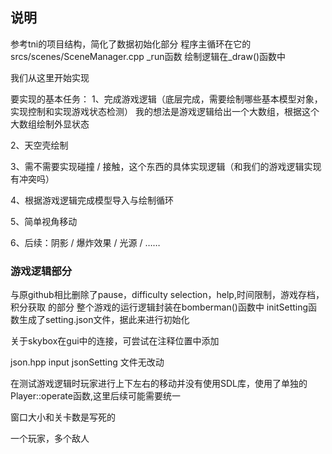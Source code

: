 ## 说明

参考tni的项目结构，简化了数据初始化部分
程序主循环在它的srcs/scenes/SceneManager.cpp  _run函数
绘制逻辑在_draw()函数中

我们从这里开始实现

要实现的基本任务：
1、完成游戏逻辑（底层完成，需要绘制哪些基本模型对象，实现控制和实现游戏状态检测）
我的想法是游戏逻辑给出一个大数组，根据这个大数组绘制外显状态

2、天空壳绘制

3、需不需要实现碰撞 / 接触，这个东西的具体实现逻辑（和我们的游戏逻辑实现有冲突吗）

4、根据游戏逻辑完成模型导入与绘制循环

5、简单视角移动

6、后续：阴影 / 爆炸效果 / 光源 / ……

### 游戏逻辑部分
与原github相比删除了pause，difficulty selection，help,时间限制，游戏存档，积分获取 的部分
整个游戏的运行逻辑封装在bomberman()函数中
initSetting函数生成了setting.json文件，据此来进行初始化

关于skybox在gui中的连接，可尝试在注释位置中添加

json.hpp input jsonSetting 文件无改动

在测试游戏逻辑时玩家进行上下左右的移动并没有使用SDL库，使用了单独的Player::operate函数,这里后续可能需要统一

窗口大小和关卡数是写死的

一个玩家，多个敌人
